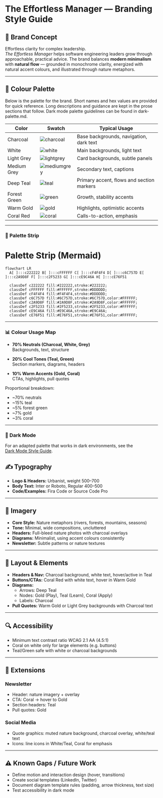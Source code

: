 # The Effortless Manager — Branding Style Guide

## 🎯 Brand Concept

Effortless clarity for complex leadership.  
*The Effortless Manager* helps software engineering leaders grow through approachable, practical advice. The brand balances **modern minimalism** with **natural flow** — grounded in monochrome clarity, energized with natural accent colours, and illustrated through nature metaphors.

---

## 🎨 Colour Palette

Below is the palette for the brand. Short names and hex values are provided for quick reference. Long descriptions and guidance are kept in the prose sections that follow. Dark mode palette guidelines can be found in dark-palette.md.

| Color         | Swatch                                                                                          | Typical Usage                                  |
|---------------|-------------------------------------------------------------------------------------------------|------------------------------------------------|
| Charcoal      | ![charcoal](https://img.shields.io/badge/%23222222-%23222222-222222?style=flat&label=)           | Base backgrounds, navigation, dark text        |
| White         | ![white](https://img.shields.io/badge/%23FFFFFF-%23FFFFFF-FFFFFF?style=flat&label=)              | Main backgrounds, light text                   |
| Light Grey    | ![lightgrey](https://img.shields.io/badge/%23F4F4F4-%23F4F4F4-F4F4F4?style=flat&label=)          | Card backgrounds, subtle panels                |
| Medium Grey   | ![mediumgrey](https://img.shields.io/badge/%236C757D-%236C757D-6C757D?style=flat&label=)         | Secondary text, captions                       |
| Deep Teal     | ![teal](https://img.shields.io/badge/%232A9D8F-%232A9D8F-2A9D8F?style=flat&label=)                | Primary accent, flows and section markers      |
| Forest Green  | ![green](https://img.shields.io/badge/%232F5233-%232F5233-2F5233?style=flat&label=)              | Growth, stability accents                      |
| Warm Gold     | ![gold](https://img.shields.io/badge/%23E9C46A-%23E9C46A-E9C46A?style=flat&label=)                | Highlights, optimistic accents                 |
| Coral Red     | ![coral](https://img.shields.io/badge/%23E76F51-%23E76F51-E76F51?style=flat&label=)              | Calls-to-action, emphasis                      |

---

### 🎨 Palette Strip

# Palette Strip (Mermaid)

```mermaid
flowchart LR
  A[ ]:::c222222 B[ ]:::cFFFFFF C[ ]:::cF4F4F4 D[ ]:::c6C757D E[ ]:::c2A9D8F F[ ]:::c2F5233 G[ ]:::cE9C46A H[ ]:::cE76F51

  classDef c222222 fill:#222222,stroke:#222222;
  classDef cFFFFFF fill:#FFFFFF,stroke:#DDDDDD;
  classDef cF4F4F4 fill:#F4F4F4,stroke:#DDDDDD;
  classDef c6C757D fill:#6C757D,stroke:#6C757D,color:#FFFFFF;
  classDef c2A9D8F fill:#2A9D8F,stroke:#2A9D8F,color:#FFFFFF;
  classDef c2F5233 fill:#2F5233,stroke:#2F5233,color:#FFFFFF;
  classDef cE9C46A fill:#E9C46A,stroke:#E9C46A;
  classDef cE76F51 fill:#E76F51,stroke:#E76F51,color:#FFFFFF;
```

---

### 📊 Colour Usage Map

- **70% Neutrals (Charcoal, White, Grey)**  
  Backgrounds, text, structure

- **20% Cool Tones (Teal, Green)**  
  Section markers, diagrams, headers

- **10% Warm Accents (Gold, Coral)**  
  CTAs, highlights, pull quotes

Proportional breakdown:  
- ~70% neutrals  
- ~15% teal  
- ~5% forest green  
- ~7% gold  
- ~3% coral  

---

### 🌙 Dark Mode

For an adapted palette that works in dark environments, see the  
[Dark Mode Style Guide](./dark-palette.md).

## ✍️ Typography

- **Logo & Headers:** Urbanist, weight 500–700  
- **Body Text:** Inter or Roboto, Regular 400–500  
- **Code/Examples:** Fira Code or Source Code Pro  

---

## 🌿 Imagery

- **Core Style:** Nature metaphors (rivers, forests, mountains, seasons)  
- **Tone:** Minimal, wide compositions, uncluttered  
- **Headers:** Full-bleed nature photos with charcoal overlays  
- **Diagrams:** Minimalist, using accent colours consistently  
- **Newsletter:** Subtle patterns or nature textures  

---

## 📐 Layout & Elements

- **Headers & Nav:** Charcoal background, white text, hover/active in Teal  
- **Buttons/CTAs:** Coral Red with white text, hover in Warm Gold  
- **Diagrams:**  
  - Arrows: Deep Teal  
  - Nodes: Gold (Play), Teal (Learn), Coral (Apply)  
  - Labels: Charcoal  
- **Pull Quotes:** Warm Gold or Light Grey backgrounds with Charcoal text  

---

## 🔍 Accessibility

- Minimum text contrast ratio WCAG 2.1 AA (4.5:1)  
- Coral on white only for large elements (e.g. buttons)  
- Teal/Green safe with white or charcoal backgrounds  

---

## 📣 Extensions

### Newsletter
- Header: nature imagery + overlay  
- CTA: Coral → hover to Gold  
- Section headers: Teal  
- Pull quotes: Gold  

### Social Media
- Quote graphics: muted nature background, charcoal overlay, white/teal text  
- Icons: line icons in White/Teal, Coral for emphasis  

---

## ⚠️ Known Gaps / Future Work

- Define motion and interaction design (hover, transitions)  
- Create social templates (LinkedIn, Twitter)  
- Document diagram template rules (padding, arrow thickness, text size)  
- Test accessibility in dark mode  
